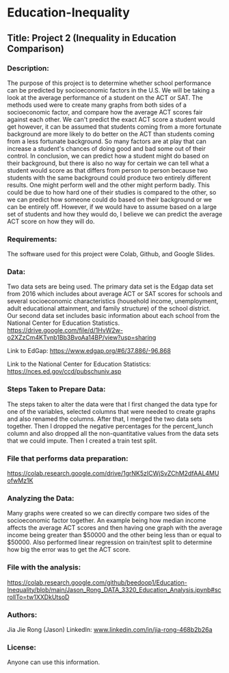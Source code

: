 # Education-Inequality

## Title: Project 2 (Inequality in Education Comparison)

### Description:
The purpose of this project is to determine whether school performance can be predicted by socioeconomic factors in the U.S. We will be taking a look at the average performance of a student on the ACT or SAT. The methods used were to create many graphs from both sides of a socioeconomic factor, and compare how the average ACT scores fair against each other. We can't predict the exact ACT score a student would get however, it can be assumed that students coming from a more fortunate background are more likely to do better on the ACT than students coming from a less fortunate background. So many factors are at play that can increase a student's chances of doing good and bad some out of their control. In conclusion, we can predict how a student might do based on their background, but there is also no way for certain we can tell what a student would score as that differs from person to person because two students with the same background could produce two entirely different results. One might perform well and the other might perform badly. This could be due to how hard one of their studies is compared to the other, so we can predict how someone could do based on their background or we can be entirely off. However, if we would have to assume based on a large set of students and how they would do, I believe we can predict the average ACT score on how they will do.

### Requirements: 
The software used for this project were Colab, Github, and Google Slides.

### Data:
Two data sets are being used. The primary data set is the Edgap data set from 2016 which includes about average ACT or SAT scores for schools and several socioeconomic characteristics (household income, unemployment, adult educational attainment, and family structure) of the school district.
Our second data set includes basic information about each school from the National Center for Education Statistics. 
https://drive.google.com/file/d/1HvW2w-o2XZzCm4KTvnb1Bb3BvoAa14BP/view?usp=sharing

Link to EdGap: https://www.edgap.org/#6/37.886/-96.868

Link to the National Center for Education Statistics: https://nces.ed.gov/ccd/pubschuniv.asp

### Steps Taken to Prepare Data:
The steps taken to alter the data were that I first changed the data type for one of the variables, selected columns that were needed to create graphs and also renamed the columns. After that, I merged the two data sets together. Then I dropped the negative percentages for the percent_lunch column and also dropped all the non-quantitative values from the data sets that we could impute. Then I created a train test split.

### File that performs data preparation: 
https://colab.research.google.com/drive/1grNK5zICWjSvZChM2dfAAL4MUofwMz1K

### Analyzing the Data:
Many graphs were created so we can directly compare two sides of the socioeconomic factor together. An example being how median income affects the average ACT scores and then having one graph with the average income being greater than $50000 and the other being less than or equal to $50000. Also performed linear regression on train/test split to determine how big the error was to get the ACT score.

### File with the analysis:
https://colab.research.google.com/github/beedoop1/Education-Inequality/blob/main/Jason_Rong_DATA_3320_Education_Analysis.ipynb#scrollTo=tw1XXDkUtsoD

### Authors:
Jia Jie Rong (Jason) LinkedIn: www.linkedin.com/in/jia-rong-468b2b26a

### License:
Anyone can use this information.
